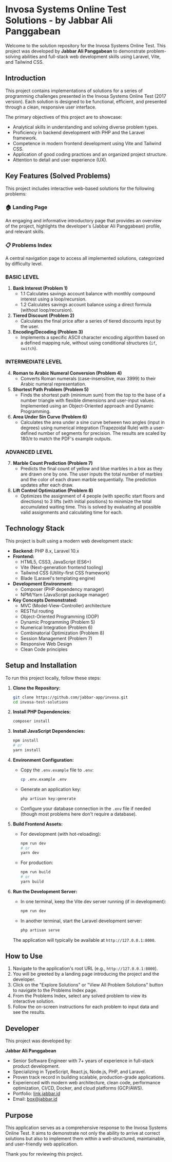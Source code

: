 # Invosa Systems Online Test Solutions - by Jabbar Ali Panggabean

Welcome to the solution repository for the Invosa Systems Online Test. This project was developed by **Jabbar Ali Panggabean** to demonstrate problem-solving abilities and full-stack web development skills using Laravel, Vite, and Tailwind CSS.

## Introduction

This project contains implementations of solutions for a series of programming challenges presented in the Invosa Systems Online Test (2017 version). Each solution is designed to be functional, efficient, and presented through a clean, responsive user interface.

The primary objectives of this project are to showcase:
- Analytical skills in understanding and solving diverse problem types.
- Proficiency in backend development with PHP and the Laravel framework.
- Competence in modern frontend development using Vite and Tailwind CSS.
- Application of good coding practices and an organized project structure.
- Attention to detail and user experience (UX).

## Key Features (Solved Problems)

This project includes interactive web-based solutions for the following problems:

### 🏠 Landing Page
An engaging and informative introductory page that provides an overview of the project, highlights the developer's (Jabbar Ali Panggabean) profile, and relevant skills.

### 📋 Problems Index
A central navigation page to access all implemented solutions, categorized by difficulty level.

### BASIC LEVEL
1.  **Bank Interest (Problem 1)**
    * 1.1 Calculates savings account balance with monthly compound interest using a loop/recursion.
    * 1.2 Calculates savings account balance using a direct formula (without loop/recursion).
2.  **Tiered Discount (Problem 2)**
    * Calculates the final price after a series of tiered discounts input by the user.
3.  **Encoding/Decoding (Problem 3)**
    * Implements a specific ASCII character encoding algorithm based on a defined mapping rule, without using conditional structures (`if`, `switch`).

### INTERMEDIATE LEVEL
4.  **Roman to Arabic Numeral Conversion (Problem 4)**
    * Converts Roman numerals (case-insensitive, max 3999) to their Arabic numeral representation.
5.  **Shortest Path Problem (Problem 5)**
    * Finds the shortest path (minimum sum) from the top to the base of a number triangle with flexible dimensions and user-input values. Implemented using an Object-Oriented approach and Dynamic Programming.
6.  **Area Under Sin Curve (Problem 6)**
    * Calculates the area under a sine curve between two angles (input in degrees) using numerical integration (Trapezoidal Rule) with a user-defined number of segments for precision.
        The results are scaled by $180/\pi$ to match the PDF's example outputs.

### ADVANCED LEVEL
7.  **Marble Count Prediction (Problem 7)**
    * Predicts the final count of yellow and blue marbles in a box as they are drawn one by one. The user inputs the total number of marbles and the color of each drawn marble sequentially. The prediction updates after each draw.
8.  **Lift Control Optimization (Problem 8)**
    * Optimizes the assignment of 4 people (with specific start floors and directions) to 3 lifts (with initial positions) to minimize the total accumulated waiting time. This is solved by evaluating all possible valid assignments and calculating time for each.

## Technology Stack

This project is built using a modern web development stack:

* **Backend:** PHP 8.x, Laravel 10.x
* **Frontend:**
    * HTML5, CSS3, JavaScript (ES6+)
    * Vite (Next-generation frontend tooling)
    * Tailwind CSS (Utility-first CSS framework)
    * Blade (Laravel's templating engine)
* **Development Environment:**
    * Composer (PHP dependency manager)
    * NPM/Yarn (JavaScript package manager)
* **Key Concepts Demonstrated:**
    * MVC (Model-View-Controller) architecture
    * RESTful routing
    * Object-Oriented Programming (OOP)
    * Dynamic Programming (Problem 5)
    * Numerical Integration (Problem 6)
    * Combinatorial Optimization (Problem 8)
    * Session Management (Problem 7)
    * Responsive Web Design
    * Clean Code principles

## Setup and Installation

To run this project locally, follow these steps:

1.  **Clone the Repository:**
    ```bash
    git clone https://github.com/jabbar-app/invosa.git
    cd invosa-test-solutions
    ```

2.  **Install PHP Dependencies:**
    ```bash
    composer install
    ```

3.  **Install JavaScript Dependencies:**
    ```bash
    npm install
    # or
    yarn install
    ```

4.  **Environment Configuration:**
    * Copy the `.env.example` file to `.env`:
        ```bash
        cp .env.example .env
        ```
    * Generate an application key:
        ```bash
        php artisan key:generate
        ```
    * Configure your database connection in the `.env` file if needed (though most problems here don't require a database).

5.  **Build Frontend Assets:**
    * For development (with hot-reloading):
        ```bash
        npm run dev
        # or
        yarn dev
        ```
    * For production:
        ```bash
        npm run build
        # or
        yarn build
        ```

6.  **Run the Development Server:**
    * In one terminal, keep the Vite dev server running (if in development):
        ```bash
        npm run dev
        ```
    * In another terminal, start the Laravel development server:
        ```bash
        php artisan serve
        ```
    The application will typically be available at `http://127.0.0.1:8000`.

## How to Use

1.  Navigate to the application's root URL (e.g., `http://127.0.0.1:8000`).
2.  You will be greeted by a landing page introducing the project and the developer.
3.  Click on the "Explore Solutions" or "View All Problem Solutions" button to navigate to the Problems Index page.
4.  From the Problems Index, select any solved problem to view its interactive solution.
5.  Follow the on-screen instructions for each problem to input data and see the results.

## Developer

This project was developed by:

**Jabbar Ali Panggabean**
* Senior Software Engineer with 7+ years of experience in full-stack product development.
* Specializing in TypeScript, React.js, Node.js, PHP, and Laravel.
* Proven track record in building scalable, production-grade applications.
* Experienced with modern web architecture, clean code, performance optimization, CI/CD, Docker, and cloud platforms (GCP/AWS).
* Portfolio: [link.jabbar.id](http://link.jabbar.id/)
* Email: [box@jabbar.id](mailto:box@jabbar.id)

## Purpose

This application serves as a comprehensive response to the Invosa Systems Online Test. It aims to demonstrate not only the ability to arrive at correct solutions but also to implement them within a well-structured, maintainable, and user-friendly web application.

Thank you for reviewing this project.
